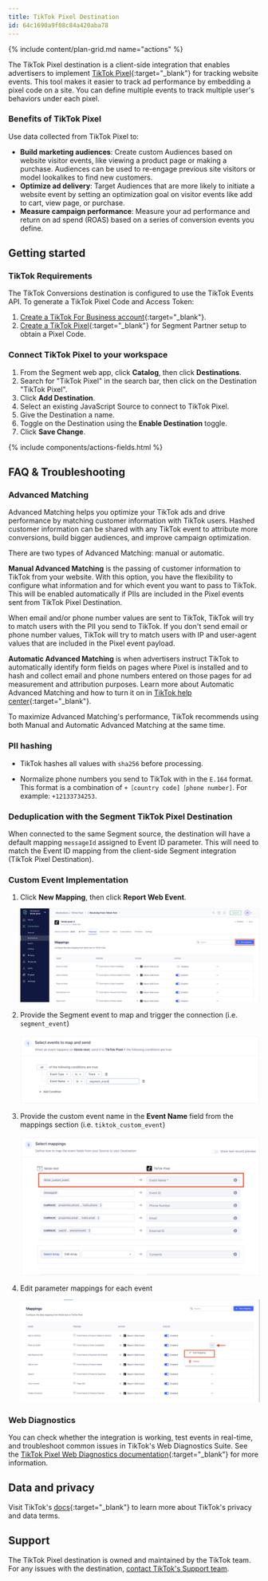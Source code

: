 ```yaml
---
title: TikTok Pixel Destination
id: 64c1690a9f08c84a420aba78
---
```


{% include content/plan-grid.md name="actions" %}


The TikTok Pixel destination is a client-side integration that enables advertisers to implement [TikTok Pixel](https://ads.tiktok.com/marketing_api/docs?id=1739583652957185){:target="_blank"} for tracking website events. This tool makes it easier to track ad performance by embedding a pixel code on a site. You can define multiple events to track multiple user's behaviors under each pixel.

### Benefits of TikTok Pixel

Use data collected from TikTok Pixel to:
- **Build marketing audiences**: Create custom Audiences based on website visitor events, like viewing a product page or making a purchase. Audiences can be used to re-engage previous site visitors or model lookalikes to find new customers. 
- **Optimize ad delivery**: Target Audiences that are more likely to initiate a website event by setting an optimization goal on visitor events like add to cart, view page, or purchase. 
- **Measure campaign performance**: Measure your ad performance and return on ad spend (ROAS) based on a series of conversion events you define.

## Getting started

### TikTok Requirements

The TikTok Conversions destination is configured to use the TikTok Events API. To generate a TikTok Pixel Code and Access Token:

1. [Create a TikTok For Business account](https://business-api.tiktok.com/portal/docs?id=1738855099573250){:target="_blank"}.
2. [Create a TikTok Pixel](https://ads.tiktok.com/help/article/get-started-pixel?redirected=2){:target="_blank"} for Segment Partner setup to obtain a Pixel Code.

### Connect TikTok Pixel to your workspace

1. From the Segment web app, click **Catalog**, then click **Destinations**.
2. Search for "TikTok Pixel" in the search bar, then click on the Destination "TikTok Pixel".
3. Click **Add Destination**.
4. Select an existing JavaScript Source to connect to TikTok Pixel.
5. Give the Destination a name.
7. Toggle on the Destination using the **Enable Destination** toggle.
8. Click **Save Change**.

{% include components/actions-fields.html %}

## FAQ & Troubleshooting

### Advanced Matching

Advanced Matching helps you optimize your TikTok ads and drive performance by matching customer information with TikTok users. Hashed customer information can be shared with any TikTok event to attribute more conversions, build bigger audiences, and improve campaign optimization.

There are two types of Advanced Matching: manual or automatic.

**Manual Advanced Matching** is the passing of customer information to TikTok from your website. With this option, you have the flexibility to configure what information and for which event you want to pass to TikTok. This will be enabled automatically if PIIs are included in the Pixel events sent from TikTok Pixel Destination.

When email and/or phone number values are sent to TikTok, TikTok will try to match users with the PII you send to TikTok. If you don't send email or phone number values, TikTok will try to match users with IP and user-agent values that are included in the Pixel event payload.

**Automatic Advanced Matching** is when advertisers instruct TikTok to automatically identify form fields on pages where Pixel is installed and to hash and collect email and phone numbers entered on those pages for ad measurement and attribution purposes. Learn more about Automatic Advanced Matching and how to turn it on in [TikTok help center](https://ads.tiktok.com/help/article/advanced-matching-web?lang=en){:target="_blank"}.

To maximize Advanced Matching's performance, TikTok recommends using both Manual and Automatic Advanced Matching at the same time.

### PII hashing
- TikTok hashes all values with `sha256` before processing.

- Normalize phone numbers you send to TikTok with in the `E.164` format. This format is a combination of `+［country code]［phone number]`. For example: `+12133734253`.

### Deduplication with the Segment TikTok Pixel Destination

When connected to the same Segment source, the destination will have a default mapping `messageId` assigned to Event ID parameter. This will need to match the Event ID mapping from the client-side Segment integration (TikTok Pixel Destination).

### Custom Event Implementation

1. Click **New Mapping**, then click **Report Web Event**.

    ![Custom Event Step 1 A](images/custom_event_step_1_a.png)
    <!-- ![Custom Event Step 1 B](images/custom_event_step_1_b.png) -->

2. Provide the Segment event to map and trigger the connection (i.e. `segment_event`)

    ![Custom Even Step 2](images/custom_event_step_2.png)

3. Provide the custom event name in the **Event Name** field from the mappings section (i.e. `tiktok_custom_event`)

    ![Custom Event Step 3](images/custom_event_step_3.png)

4. Edit parameter mappings for each event

    ![Custom Event Step 4](images/custom_event_step_4.png)

### Web Diagnostics

You can check whether the integration is working, test events in real-time, and troubleshoot common issues in TikTok's Web Diagnostics Suite. See the [TikTok Pixel Web Diagnostics documentation](https://ads.tiktok.com/help/article?aid=10000360){:target="_blank"} for more information.

## Data and privacy

Visit TikTok's [docs](https://ads.tiktok.com/i18n/official/policy/business-products-terms){:target="_blank"} to learn more about TikTok's privacy and data terms.

## Support

The TikTok Pixel destination is owned and maintained by the TikTok team. For any issues with the destination, [contact TikTok's Support team](mailto:segmenteng@bytedance.com).
